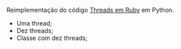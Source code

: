 Reimplementação do código [Threads em Ruby](https://github.com/efigenioluiz/thread_ruby) em Python.
- Uma thread;
- Dez threads;
- Classe com dez threads;

